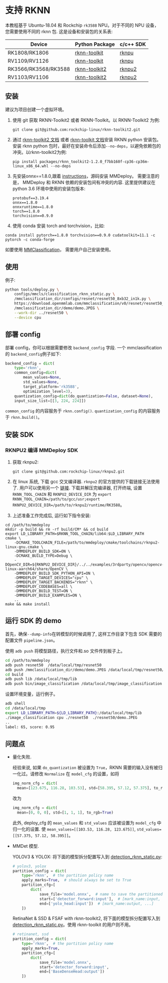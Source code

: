 # 支持 RKNN

本教程基于 Ubuntu-18.04 和 Rockchip `rk3588` NPU。对于不同的 NPU 设备，您需要使用不同的 rknn 包.
这是设备和安装包的关系表:

| Device               | Python Package                                                   | c/c++ SDK                                          |
| -------------------- | ---------------------------------------------------------------- | -------------------------------------------------- |
| RK1808/RK1806        | [rknn-toolkit](https://github.com/rockchip-linux/rknn-toolkit)   | [rknpu](https://github.com/rockchip-linux/rknpu)   |
| RV1109/RV1126        | [rknn-toolkit](https://github.com/rockchip-linux/rknn-toolkit)   | [rknpu](https://github.com/rockchip-linux/rknpu)   |
| RK3566/RK3568/RK3588 | [rknn-toolkit2](https://github.com/rockchip-linux/rknn-toolkit2) | [rknpu2](https://github.com/rockchip-linux/rknpu2) |
| RV1103/RV1106        | [rknn-toolkit2](https://github.com/rockchip-linux/rknn-toolkit2) | [rknpu2](https://github.com/rockchip-linux/rknpu2) |

## 安装

建议为项目创建一个虚拟环境。

1. 使用 git 获取 RKNN-Toolkit2 或者 RKNN-Toolkit。以 RKNN-Toolkit2 为例:

   ```
   git clone git@github.com:rockchip-linux/rknn-toolkit2.git
   ```

2. 通过 [rknn-toolkit2 文档](https://github.com/rockchip-linux/rknn-toolkit2/tree/master/doc) 或者 [rknn-toolkit 文档](https://github.com/rockchip-linux/rknn-toolkit/tree/master/doc)安装 RKNN python 安装包。安装 rknn python 包时，最好在安装命令后添加`--no-deps`，以避免依赖包的冲突。以rknn-toolkit2为例:

   ```
   pip install packages/rknn_toolkit2-1.2.0_f7bb160f-cp36-cp36m-linux_x86_64.whl --no-deps
   ```

3. 先安装onnx==1.8.0,跟着 [instructions](../01-how-to-build/build_from_source.md)，源码安装 MMDeploy。 需要注意的是， MMDeploy 和 RKNN 依赖的安装包间有冲突的内容. 这里提供建议在 python 3.6 环境中使用的安装包版本:

   ```
   protobuf==3.19.4
   onnx==1.8.0
   onnxruntime==1.8.0
   torch==1.8.0
   torchvision==0.9.0
   ```

4. 使用 conda 安装 torch and torchvision，比如:

```
conda install pytorch==1.8.0 torchvision==0.9.0 cudatoolkit=11.1 -c pytorch -c conda-forge
```

如要使用 [MMClassification](https://mmclassification.readthedocs.io/en/latest/getting_started.html)， 需要用户自己安装使用。

## 使用

例子:

```bash
python tools/deploy.py \
    configs/mmcls/classification_rknn_static.py \
    /mmclassification_dir/configs/resnet/resnet50_8xb32_in1k.py \
    https://download.openmmlab.com/mmclassification/v0/resnet/resnet50_batch256_imagenet_20200708-cfb998bf.pth \
    /mmclassification_dir/demo/demo.JPEG \
    --work-dir ../resnet50 \
    --device cpu
```

## 部署 config

部署 config，你可以根据需要修改 `backend_config` 字段. 一个 mmclassification 的 `backend_config`例子如下:

```python
backend_config = dict(
    type='rknn',
    common_config=dict(
        mean_values=None,
        std_values=None,
        target_platform='rk3588',
        optimization_level=3),
    quantization_config=dict(do_quantization=False, dataset=None),
    input_size_list=[[3, 224, 224]])

```

`common_config` 的内容服务于 `rknn.config()`. `quantization_config` 的内容服务于 `rknn.build()`。

## 安装 SDK

### RKNPU2 编译 MMDeploy SDK

1. 获取 rknpu2:

   ```
   git clone git@github.com:rockchip-linux/rknpu2.git
   ```

2. 在 linux 系统, 下载 gcc 交叉编译器. `rknpu2` 的官方提供的下载链接无法使用了. 用户可以使用另一个 [链接](https://github.com/Caesar-github/gcc-buildroot-9.3.0-2020.03-x86_64_aarch64-rockchip-linux-gnu). 下载并解压完编译器, 打开终端, 设置 `RKNN_TOOL_CHAIN` 和 `RKNPU2_DEVICE_DIR` 为 `export RKNN_TOOL_CHAIN=/path/to/gcc/usr;export RKNPU2_DEVICE_DIR=/path/to/rknpu2/runtime/RK3588`。

3. 上述准备工作完成后, 运行如下指令安装:

```shell
cd /path/to/mmdeploy
mkdir -p build && rm -rf build/CM* && cd build
export LD_LIBRARY_PATH=$RKNN_TOOL_CHAIN/lib64:$LD_LIBRARY_PATH
cmake \
    -DCMAKE_TOOLCHAIN_FILE=/path/to/mmdeploy/cmake/toolchains/rknpu2-linux-gnu.cmake \
    -DMMDEPLOY_BUILD_SDK=ON \
    -DCMAKE_BUILD_TYPE=Debug \
    -DOpenCV_DIR=${RKNPU2_DEVICE_DIR}/../../examples/3rdparty/opencv/opencv-linux-aarch64/share/OpenCV \
    -DMMDEPLOY_BUILD_SDK_PYTHON_API=ON \
    -DMMDEPLOY_TARGET_DEVICES="cpu" \
    -DMMDEPLOY_TARGET_BACKENDS="rknn" \
    -DMMDEPLOY_CODEBASES=all \
    -DMMDEPLOY_BUILD_TEST=ON \
    -DMMDEPLOY_BUILD_EXAMPLES=ON \
    ..
make && make install
```

## 运行 SDK 的 demo

首先，确保`--dump-info`在转模型的时候调用了, 这样工作目录下包含 SDK 需要的配置文件 `pipeline.json`。

使用 `adb push` 将模型路径，执行文件和.so 文件传到板子上。

```bash
cd /path/to/mmdeploy
adb push resnet50  /data/local/tmp/resnet50
adb push /mmclassification_dir/demo/demo.JPEG /data/local/tmp/resnet50/demo.JPEG
cd build
adb push lib /data/local/tmp/lib
adb push bin/image_classification /data/local/tmp/image_classification
```

设置环境变量，运行例子。

```bash
adb shell
cd /data/local/tmp
export LD_LIBRARY_PATH=${LD_LIBRARY_PATH}:/data/local/tmp/lib
./image_classification cpu ./resnet50  ./resnet50/demo.JPEG
..
label: 65, score: 0.95
```

## 问题点

- 量化失败.

  经验来说, 如果 `do_quantization` 被设置为 `True`，RKNN 需要的输入没有被归一化过。请修改 `Normalize` 在 `model_cfg` 的设置，如将

  ```python
  img_norm_cfg = dict(
    mean=[123.675, 116.28, 103.53], std=[58.395, 57.12, 57.375], to_rgb=True)
  ```

  改为

  ```python
  img_norm_cfg = dict(
    mean=[0, 0, 0], std=[1, 1, 1], to_rgb=True)
  ```

  此外, deploy_cfg 的 `mean_values` 和 `std_values` 应该被设置为 `model_cfg` 中归一化的设置. 使 `mean_values=[[103.53, 116.28, 123.675]]`, `std_values=[[57.375, 57.12, 58.395]]`。

- MMDet 模型.

  YOLOV3 & YOLOX: 将下面的模型拆分配置写入到 [detection_rknn_static.py](https://github.com/open-mmlab/mmdeploy/blob/master/configs/mmdet/detection/detection_rknn_static.py):

  ```python
  # yolov3, yolox
  partition_config = dict(
      type='rknn',  # the partition policy name
      apply_marks=True,  # should always be set to True
      partition_cfg=[
          dict(
              save_file='model.onnx',  # name to save the partitioned onnx
              start=['detector_forward:input'],  # [mark_name:input, ...]
              end=['yolo_head:input'])  # [mark_name:output, ...]
      ])
  ```

  RetinaNet & SSD & FSAF with rknn-toolkit2, 将下面的模型拆分配置写入到 [detection_rknn_static.py](https://github.com/open-mmlab/mmdeploy/blob/master/configs/mmdet/detection/detection_rknn_static.py)。使用 rknn-toolkit 的用户则不用。

  ```python
  # retinanet, ssd
  partition_config = dict(
      type='rknn',  # the partition policy name
      apply_marks=True,
      partition_cfg=[
          dict(
              save_file='model.onnx',
              start='detector_forward:input',
              end=['BaseDenseHead:output'])
      ])
  ```
